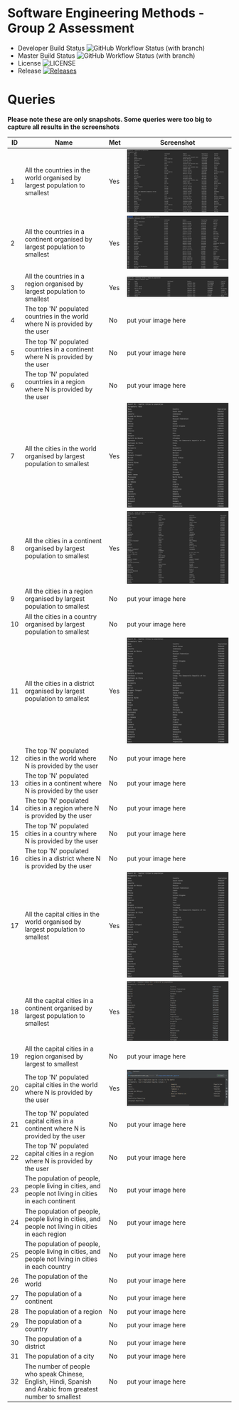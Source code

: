 # Software Engineering Methods - Group 2 Assessment

- Developer Build Status ![GitHub Workflow Status (with branch)](https://img.shields.io/github/actions/workflow/status/MelissaAstbury/SEMPopulationInformation/main.yml?branch=develop)
- Master Build Status ![GitHub Workflow Status (with branch)](https://img.shields.io/github/actions/workflow/status/MelissaAstbury/SEMPopulationInformation/main.yml?branch=master)
- License ![LICENSE](https://img.shields.io/github/license/MelissaAstbury/SEMPopulationInformation.svg?style=flat-square)
- Release [![Releases](https://img.shields.io/github/v/tag/melissaastbury/sempopulationinformation?label=Release&sort=semver)](https://github.com/MelissaAstbury/SEMPopulationInformation/releases)

# Queries 
**Please note these are only snapshots. Some queries were too big to capture all results in the screenshots**

| ID  | Name                                                                                                        | Met | Screenshot                                          |
|-----|-------------------------------------------------------------------------------------------------------------|-----|-----------------------------------------------------|
| 1   | All the countries in the world organised by largest population to smallest                                  | Yes | ![img.png](getCountriesByPopulation.png)            |
| 2   | All the countries in a continent organised by largest population to smallest                                | Yes | ![img.png](getCountriesInAContinent.png)            |
| 3   | All the countries in a region organised by largest population to smallest                                   | Yes | ![img.png](getCountriesForRegion.png)               |
| 4   | The top 'N' populated countries in the world where N is provided by the user                                | No  | put your image here                                 |
| 5   | The top 'N' populated countries in a continent where N is provided by the user                              | No  | put your image here                                 |
| 6   | The top 'N' populated countries in a region where N is provided by the user                                 | No  | put your image here                                 |
| 7   | All the cities in the world organised by largest population to smallest                                     | Yes | ![img.png](getCitiesByPopulation.png)               |
| 8   | All the cities in a continent organised by largest population to smallest                                   | Yes | ![img.png](getCitiesForContinentByPopulation.png)   |
| 9   | All the cities in a region organised by largest population to smallest                                      | No  | put your image here                                 |
| 10  | All the cities in a country organised by largest population to smallest                                     | No  | put your image here                                 |
| 11  | All the cities in a district organised by largest population to smallest                                    | Yes | ![img.png](getCapitalCitiesByPopulation.png)        |
| 12  | The top 'N' populated cities in the world where N is provided by the user                                   | No  | put your image here                                 |
| 13  | The top 'N' populated cities in a continent where N is provided by the user                                 | No  | put your image here                                 |
| 14  | The top 'N' populated cities in a region where N is provided by the user                                    | No  | put your image here                                 |
| 15  | The top 'N' populated cities in a country where N is provided by the user                                   | No  | put your image here                                 |
| 16  | The top 'N' populated cities in a district where N is provided by the user                                  | No  | put your image here                                 |
| 17  | All the capital cities in the world organised by largest population to smallest                             | Yes | ![img.png](getCapitalCitiesByPopulation.png)        |
| 18  | All the capital cities in a continent organised by largest population to smallest                           | Yes | ![img.png](getCapitalCitiesForContinentByPopl.png)  |
| 19  | All the capital cities in a region organised by largest to smallest                                         | No  | put your image here                                 |
| 20  | The top 'N' populated capital cities in the world where N is provided by the user                           | Yes | ![img.png](getTopNCapitalCitiesInTheWorld.png)      |
| 21  | The top 'N' populated capital cities in a continent where N is provided by the user                         | No  | put your image here                                 |
| 22  | The top 'N' populated capital cities in a region where N is provided by the user                            | No  | put your image here                                 |
| 23  | The population of people, people living in cities, and people not living in cities in each continent        | No  | put your image here                                 |
| 24  | The population of people, people living in cities, and people not living in cities in each region           | No  | put your image here                                 |
| 25  | The population of people, people living in cities, and people not living in cities in each country          | No  | put your image here                                 |
| 26  | The population of the world                                                                                 | No  | put your image here                                 |
| 27  | The population of a continent                                                                               | No  | put your image here                                 |
| 28  | The population of a region                                                                                  | No  | put your image here                                 |
| 29  | The population of a country                                                                                 | No  | put your image here                                 |
| 30  | The population of a district                                                                                | No  | put your image here                                 |
| 31  | The population of a city                                                                                    | No  | put your image here                                 |
| 32  | The number of people who speak Chinese, English, Hindi, Spanish and Arabic from greatest number to smallest | No  | put your image here                                 |
